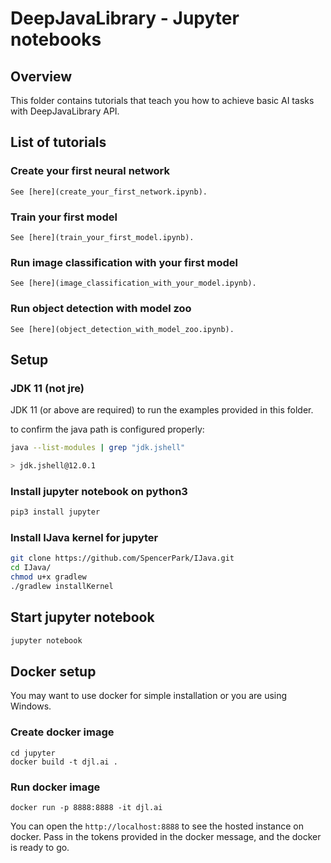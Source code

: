 # DeepJavaLibrary - Jupyter notebooks

## Overview

This folder contains tutorials that teach you how to achieve basic AI tasks with DeepJavaLibrary API.

## List of tutorials

### Create your first neural network
    See [here](create_your_first_network.ipynb).

### Train your first model
    See [here](train_your_first_model.ipynb).

### Run image classification with your first model
    See [here](image_classification_with_your_model.ipynb).

### Run object detection with model zoo
    See [here](object_detection_with_model_zoo.ipynb).

## Setup

### JDK 11 (not jre)

JDK 11 (or above are required) to run the examples provided in this folder.

to confirm the java path is configured properly:

```bash
java --list-modules | grep "jdk.jshell"

> jdk.jshell@12.0.1
```

### Install jupyter notebook on python3

```bash
pip3 install jupyter
```

### Install IJava kernel for jupyter

```bash
git clone https://github.com/SpencerPark/IJava.git
cd IJava/
chmod u+x gradlew
./gradlew installKernel
```

## Start jupyter notebook

```bash
jupyter notebook
```

## Docker setup

You may want to use docker for simple installation or you are using Windows.

### Create docker image

```
cd jupyter
docker build -t djl.ai .
```

### Run docker image

```
docker run -p 8888:8888 -it djl.ai
```

You can open the `http://localhost:8888` to see the hosted instance on docker.
Pass in the tokens provided in the docker message, and the docker is ready to go.
